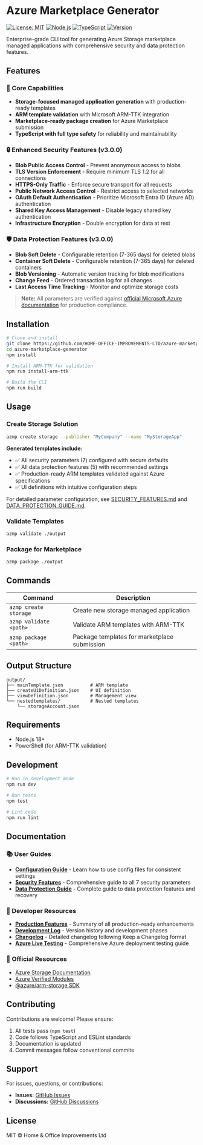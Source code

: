 # Azure Marketplace Generator

[![License: MIT](https://img.shields.io/badge/License-MIT-blue.svg)](https://opensource.org/licenses/MIT)
[![Node.js](https://img.shields.io/badge/Node.js-18+-green.svg)](https://nodejs.org/)
[![TypeScript](https://img.shields.io/badge/TypeScript-5.9+-blue.svg)](https://www.typescriptlang.org/)
[![Version](https://img.shields.io/badge/version-3.0.0-brightgreen.svg)](https://github.com/HOME-OFFICE-IMPROVEMENTS-LTD/azure-marketplace-generator/releases)

Enterprise-grade CLI tool for generating Azure Storage marketplace managed applications with comprehensive security and data protection features.

## Features

### 🚀 Core Capabilities

- **Storage-focused managed application generation** with production-ready templates
- **ARM template validation** with Microsoft ARM-TTK integration
- **Marketplace-ready package creation** for Azure Marketplace submission
- **TypeScript with full type safety** for reliability and maintainability

### 🔒 Enhanced Security Features (v3.0.0)

- **Blob Public Access Control** - Prevent anonymous access to blobs
- **TLS Version Enforcement** - Require minimum TLS 1.2 for all connections
- **HTTPS-Only Traffic** - Enforce secure transport for all requests
- **Public Network Access Control** - Restrict access to selected networks
- **OAuth Default Authentication** - Prioritize Microsoft Entra ID (Azure AD) authentication
- **Shared Key Access Management** - Disable legacy shared key authentication
- **Infrastructure Encryption** - Double encryption for data at rest

### 🛡️ Data Protection Features (v3.0.0)

- **Blob Soft Delete** - Configurable retention (7-365 days) for deleted blobs
- **Container Soft Delete** - Configurable retention (7-365 days) for deleted containers
- **Blob Versioning** - Automatic version tracking for blob modifications
- **Change Feed** - Ordered transaction log for all changes
- **Last Access Time Tracking** - Monitor and optimize storage costs

> **Note:** All parameters are verified against [official Microsoft Azure documentation](https://learn.microsoft.com/en-us/azure/storage/) for production compliance.


## Installation

```bash
# Clone and install
git clone https://github.com/HOME-OFFICE-IMPROVEMENTS-LTD/azure-marketplace-generator.git
cd azure-marketplace-generator
npm install

# Install ARM-TTK for validation
npm run install-arm-ttk

# Build the CLI
npm run build
```

## Usage

### Create Storage Solution

```bash
azmp create storage --publisher "MyCompany" --name "MyStorageApp"
```

**Generated templates include:**

- ✅ All security parameters (7) configured with secure defaults
- ✅ All data protection features (5) with recommended settings
- ✅ Production-ready ARM templates validated against Azure specifications
- ✅ UI definitions with intuitive configuration steps

For detailed parameter configuration, see [SECURITY_FEATURES.md](docs/SECURITY_FEATURES.md) and [DATA_PROTECTION_GUIDE.md](docs/DATA_PROTECTION_GUIDE.md).

### Validate Templates

```bash
azmp validate ./output
```

### Package for Marketplace

```bash
azmp package ./output
```

## Commands

| Command | Description |
|---------|-------------|
| `azmp create storage` | Create new storage managed application |
| `azmp validate <path>` | Validate ARM templates with ARM-TTK |
| `azmp package <path>` | Package templates for marketplace submission |

## Output Structure

```text
output/
├── mainTemplate.json          # ARM template
├── createUiDefinition.json    # UI definition  
├── viewDefinition.json        # Management view
└── nestedtemplates/           # Nested templates
    └── storageAccount.json
```

## Requirements

- Node.js 18+
- PowerShell (for ARM-TTK validation)

## Development

```bash
# Run in development mode
npm run dev

# Run tests  
npm test

# Lint code
npm run lint
```

## Documentation

### 📚 User Guides
- **[Configuration Guide](docs/CONFIGURATION_GUIDE.md)** - Learn how to use config files for consistent settings
- **[Security Features](docs/SECURITY_FEATURES.md)** - Comprehensive guide to all 7 security parameters
- **[Data Protection Guide](docs/DATA_PROTECTION_GUIDE.md)** - Complete guide to data protection features and recovery

### 🔧 Developer Resources
- **[Production Features](docs/PRODUCTION_FEATURES.md)** - Summary of all production-ready enhancements
- **[Development Log](docs/DEVELOPMENT_LOG.md)** - Version history and development phases
- **[Changelog](CHANGELOG.md)** - Detailed changelog following Keep a Changelog format
- **[Azure Live Testing](docs/AZURE_LIVE_TESTING.md)** - Comprehensive Azure deployment testing guide

### 🔗 Official Resources
- [Azure Storage Documentation](https://learn.microsoft.com/en-us/azure/storage/)
- [Azure Verified Modules](https://github.com/Azure/bicep-registry-modules)
- [@azure/arm-storage SDK](https://learn.microsoft.com/en-us/javascript/api/@azure/arm-storage/)

## Contributing

Contributions are welcome! Please ensure:
1. All tests pass (`npm test`)
2. Code follows TypeScript and ESLint standards
3. Documentation is updated
4. Commit messages follow conventional commits

## Support

For issues, questions, or contributions:
- **Issues:** [GitHub Issues](https://github.com/HOME-OFFICE-IMPROVEMENTS-LTD/azure-marketplace-generator/issues)
- **Discussions:** [GitHub Discussions](https://github.com/HOME-OFFICE-IMPROVEMENTS-LTD/azure-marketplace-generator/discussions)

## License

MIT © Home & Office Improvements Ltd
